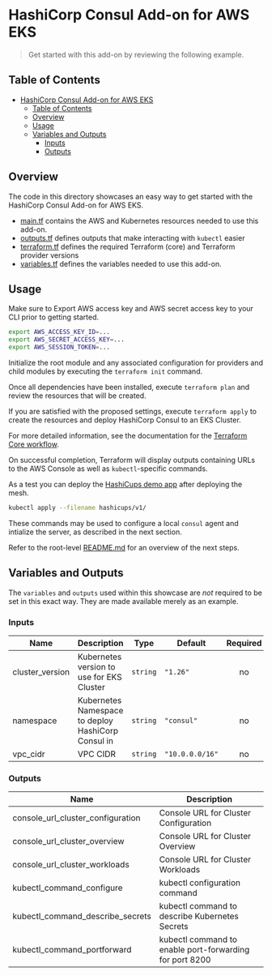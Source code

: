 # HashiCorp Consul Add-on for AWS EKS

> Get started with this add-on by reviewing the following example.

## Table of Contents

- [HashiCorp Consul Add-on for AWS EKS](#hashicorp-consul-add-on-for-aws-eks)
  - [Table of Contents](#table-of-contents)
  - [Overview](#overview)
  - [Usage](#usage)
  - [Variables and Outputs](#variables-and-outputs)
    - [Inputs](#inputs)
    - [Outputs](#outputs)

## Overview

The code in this directory showcases an easy way to get started with the HashiCorp Consul Add-on for AWS EKS.

* [main.tf](./main.tf) contains the AWS and Kubernetes resources needed to use this add-on.
* [outputs.tf](./outputs.tf) defines outputs that make interacting with `kubectl` easier
* [terraform.tf](./terraform.tf) defines the required Terraform (core) and Terraform provider versions
* [variables.tf](./variables.tf) defines the variables needed to use this add-on.

## Usage

Make sure to Export AWS access key and AWS secret access key to your CLI prior to getting started.

```sh
export AWS_ACCESS_KEY_ID=... 
export AWS_SECRET_ACCESS_KEY=...
export AWS_SESSION_TOKEN=...
```

Initialize the root module and any associated configuration for providers and child modules by executing the `terraform init` command.

Once all dependencies have been installed, execute `terraform plan` and review the resources that will be created.

If you are satisfied with the proposed settings, execute `terraform apply` to create the resources and deploy HashiCorp Consul to an EKS Cluster.

For more detailed information, see the documentation for the [Terraform Core workflow](https://www.terraform.io/intro/core-workflow).

On successful completion, Terraform will display outputs containing URLs to the AWS Console as well as `kubectl`-specific commands.

As a test you can deploy the [HashiCups demo app](https://github.com/hashicorp-education/learn-consul-get-started-kubernetes/tree/main/self-managed/eks/hashicups) after deploying the mesh.

```sh
kubectl apply --filename hashicups/v1/
```

These commands may be used to configure a local `consul` agent and intialize the server, as described in the next section.

Refer to the root-level [README.md](../../readme.md) for an overview of the next steps.

## Variables and Outputs

The `variables` and `outputs` used within this showcase are _not_ required to be set in this exact way. They are made available merely as an example.

<!-- BEGIN_TF_DOCS -->
### Inputs

| Name | Description | Type | Default | Required |
|------|-------------|------|---------|:--------:|
| cluster_version | Kubernetes version to use for EKS Cluster | `string` | `"1.26"` | no |
| namespace | Kubernetes Namespace to deploy HashiCorp Consul in | `string` | `"consul"` | no |
| vpc_cidr | VPC CIDR | `string` | `"10.0.0.0/16"` | no |

### Outputs

| Name | Description |
|------|-------------|
| console_url_cluster_configuration | Console URL for Cluster Configuration |
| console_url_cluster_overview | Console URL for Cluster Overview |
| console_url_cluster_workloads | Console URL for Cluster Workloads |
| kubectl_command_configure | kubectl configuration command |
| kubectl_command_describe_secrets | kubectl command to describe Kubernetes Secrets |
| kubectl_command_portforward | kubectl command to enable port-forwarding for port 8200 |
<!-- END_TF_DOCS -->